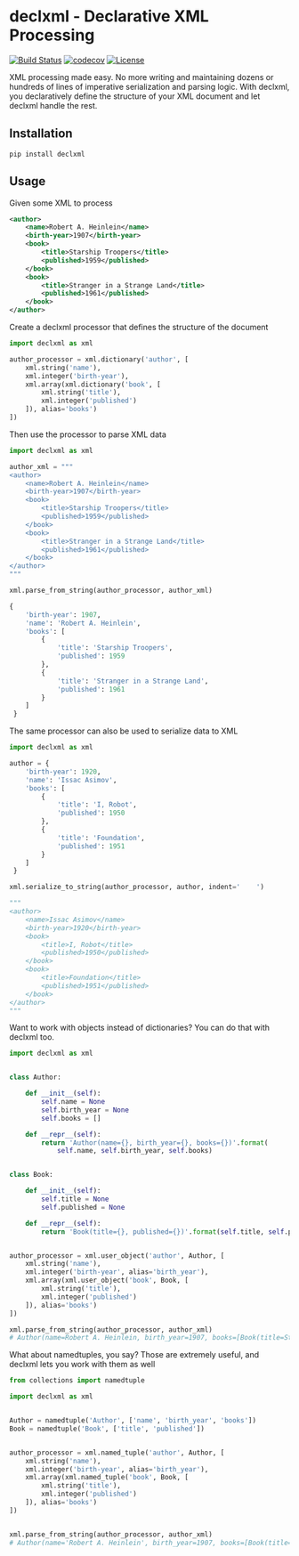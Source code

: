 # declxml - Declarative XML Processing
[![Build Status](https://travis-ci.org/gatkin/declxml.svg?branch=master)](https://travis-ci.org/gatkin/declxml)
[![codecov](https://codecov.io/gh/gatkin/declxml/branch/master/graph/badge.svg)](https://codecov.io/gh/gatkin/declxml)
[![License](https://img.shields.io/github/license/mashape/apistatus.svg)](https://pypi.python.org/pypi/declxml/)

XML processing made easy. No more writing and maintaining dozens or hundreds of lines of imperative serialization and parsing logic. With declxml, you declaratively define the structure of your XML document and let declxml handle the rest.

## Installation
```
pip install declxml
```

## Usage
Given some XML to process
```xml
<author>
    <name>Robert A. Heinlein</name>
    <birth-year>1907</birth-year>
    <book>
        <title>Starship Troopers</title>
        <published>1959</published>
    </book>
    <book>
        <title>Stranger in a Strange Land</title>
        <published>1961</published>
    </book>
</author>
```

Create a declxml processor that defines the structure of the document
```python
import declxml as xml

author_processor = xml.dictionary('author', [
    xml.string('name'),
    xml.integer('birth-year'),
    xml.array(xml.dictionary('book', [
        xml.string('title'),
        xml.integer('published')
    ]), alias='books')
])
```

Then use the processor to parse XML data
```python
import declxml as xml

author_xml = """
<author>
    <name>Robert A. Heinlein</name>
    <birth-year>1907</birth-year>
    <book>
        <title>Starship Troopers</title>
        <published>1959</published>
    </book>
    <book>
        <title>Stranger in a Strange Land</title>
        <published>1961</published>
    </book>
</author>
"""

xml.parse_from_string(author_processor, author_xml)

{
    'birth-year': 1907,
    'name': 'Robert A. Heinlein',
    'books': [
        {
            'title': 'Starship Troopers',
            'published': 1959
        },
        {
            'title': 'Stranger in a Strange Land',
            'published': 1961
        }
    ]
 }
```

The same processor can also be used to serialize data to XML
```python
import declxml as xml

author = {
    'birth-year': 1920,
    'name': 'Issac Asimov',
    'books': [
        {
            'title': 'I, Robot',
            'published': 1950
        },
        {
            'title': 'Foundation',
            'published': 1951
        }
    ]
 }

xml.serialize_to_string(author_processor, author, indent='    ')

"""
<author>
    <name>Issac Asimov</name>
    <birth-year>1920</birth-year>
    <book>
        <title>I, Robot</title>
        <published>1950</published>
    </book>
    <book>
        <title>Foundation</title>
        <published>1951</published>
    </book>
</author>
"""
```

Want to work with objects instead of dictionaries? You can do that with declxml too.
```python
import declxml as xml


class Author:

    def __init__(self):
        self.name = None
        self.birth_year = None
        self.books = []

    def __repr__(self):
        return 'Author(name={}, birth_year={}, books={})'.format(
            self.name, self.birth_year, self.books)


class Book:

    def __init__(self):
        self.title = None
        self.published = None

    def __repr__(self):
        return 'Book(title={}, published={})'.format(self.title, self.published)


author_processor = xml.user_object('author', Author, [
    xml.string('name'),
    xml.integer('birth-year', alias='birth_year'),
    xml.array(xml.user_object('book', Book, [
        xml.string('title'),
        xml.integer('published')
    ]), alias='books')
])

xml.parse_from_string(author_processor, author_xml)
# Author(name=Robert A. Heinlein, birth_year=1907, books=[Book(title=Starship Troopers, published=1950), Book(title=Stranger in a Strange Land, published=1951)])
```

What about namedtuples, you say? Those are extremely useful, and declxml lets you work with them as well
```python
from collections import namedtuple

import declxml as xml


Author = namedtuple('Author', ['name', 'birth_year', 'books'])
Book = namedtuple('Book', ['title', 'published'])


author_processor = xml.named_tuple('author', Author, [
    xml.string('name'),
    xml.integer('birth-year', alias='birth_year'),
    xml.array(xml.named_tuple('book', Book, [
        xml.string('title'),
        xml.integer('published')
    ]), alias='books')
])


xml.parse_from_string(author_processor, author_xml)
# Author(name='Robert A. Heinlein', birth_year=1907, books=[Book(title='Starship Troopers', published=1959), Book(title='Stranger in a Strange Land', published=1961)])
```
